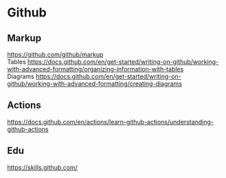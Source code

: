 # Github

## Markup
https://github.com/github/markup  
Tables https://docs.github.com/en/get-started/writing-on-github/working-with-advanced-formatting/organizing-information-with-tables  
Diagrams https://docs.github.com/en/get-started/writing-on-github/working-with-advanced-formatting/creating-diagrams  


## Actions
https://docs.github.com/en/actions/learn-github-actions/understanding-github-actions  


## Edu
https://skills.github.com/
